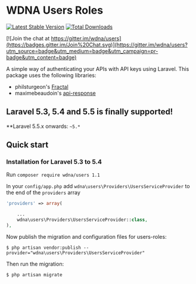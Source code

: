 WDNA Users Roles
========

[![Latest Stable Version](https://poser.pugx.org/wdna/users/v/stable)](https://packagist.org/packages/wdna/users) [![Total Downloads](https://poser.pugx.org/wdna/users/downloads)](https://packagist.org/packages/wdna/users-roles)

[![Join the chat at https://gitter.im/wdna/users](https://badges.gitter.im/Join%20Chat.svg)](https://gitter.im/wdna/users?utm_source=badge&utm_medium=badge&utm_campaign=pr-badge&utm_content=badge)

A simple way of authenticating your APIs with API keys using Laravel. This package uses the following libraries:

- philsturgeon's [Fractal](https://github.com/thephpleague/fractal)
- maximebeaudoin's [api-response](https://github.com/ellipsesynergie/api-response)

## Laravel 5.3, 5.4 and 5.5 is finally supported!

**Laravel 5.5.x onwards: `~5.*`


## Quick start

### Installation for Laravel 5.3 to 5.4

Run `composer require wdna/users 1.1`

In your `config/app.php` add `wdna\users\Providers\UsersServiceProvider` to the end of the `providers` array

```php
'providers' => array(

    ...
    wdna\users\Providers\UsersServiceProvider::class,
),
```

Now publish the migration and configuration files for users-roles:

    $ php artisan vendor:publish --provider="wdna\users\Providers\UsersServiceProvider"

Then run the migration:

    $ php artisan migrate

